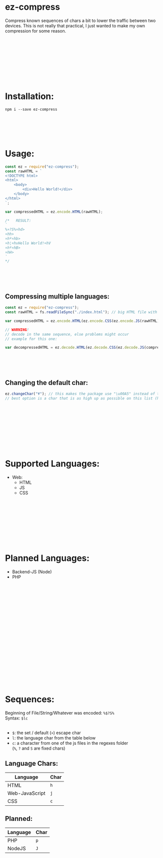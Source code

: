 # ez-compress
Compress known sequences of chars a bit to lower the traffic between two devices. This is not really that practical, I just wanted to make my own compression for some reason.

<br><br><br><br><br><br><br><br>

# Installation:

```
npm i --save ez-compress
```





<br><br><br><br>

# Usage:

```js
const ez = require("ez-compress");
const rawHTML = `
<!DOCTYPE html>
<html>
	<body>
		<div>Hello World!</div>
	</body>
</html>
`;

var compressedHTML = ez.encode.HTML(rawHTML);

/*   RESULT:
`
%¤?S%¤hd>
¤hh>
¤hº¤hb>
¤h¦¤hvHello World!¤hV
¤hº¤hB>
¤hH>
`
*/
```
<br><br><br>
## Compressing multiple languages:
```js
const ez = require("ez-compress");
const rawHTML = fs.readFileSync("./index.html"); // big HTML file with HTML, CSS and JS

var compressedHTML = ez.encode.HTML(ez.encode.CSS(ez.encode.JS(rawHTML)));

// WARNING!
// decode in the same sequence, else problems might occur
// example for this one:

var decompressedHTML = ez.decode.HTML(ez.decode.CSS(ez.decode.JS(compressedHTML)));
```
<br><br><br>
## Changing the default char:
```js
ez.changeChar("¥"); // this makes the package use "\u00A5" instead of the default "\u00A4" character
// best option is a char that is as high up as possible on this list (https://unicode-table.com/) and that doesn't at all occur in your to-be-compressed data
```





<br><br><br><br><br><br><br><br>

# Supported Languages:
- Web:
  - HTML
  - JS
  - CSS



<br><br><br><br><br><br><br><br>

# Planned Languages:
- Backend-JS (Node)
- PHP



<br><br><br><br><br><br><br><br><br><br><br><br><br><br><br><br><br><br><br>

# Sequences:
Beginning of File/String/Whatever was encoded: `%$?S%`<br>
Syntax: `$lc`<br><br>
- `$`: the set / default (`¤`) escape char<br>
- `l`: the language char from the table below<br>
- `c`: a character from one of the js files in the regexes folder<br>
(`%`, `?` and `S` are fixed chars)


## Language Chars:
| Language | Char |
| --- | --- |
| HTML | `h` |
| Web-JavaScript | `j` |
| CSS | `c` |

## Planned:
| Language | Char |
| --- | --- |
| PHP | `p` |
| NodeJS | `J` |
